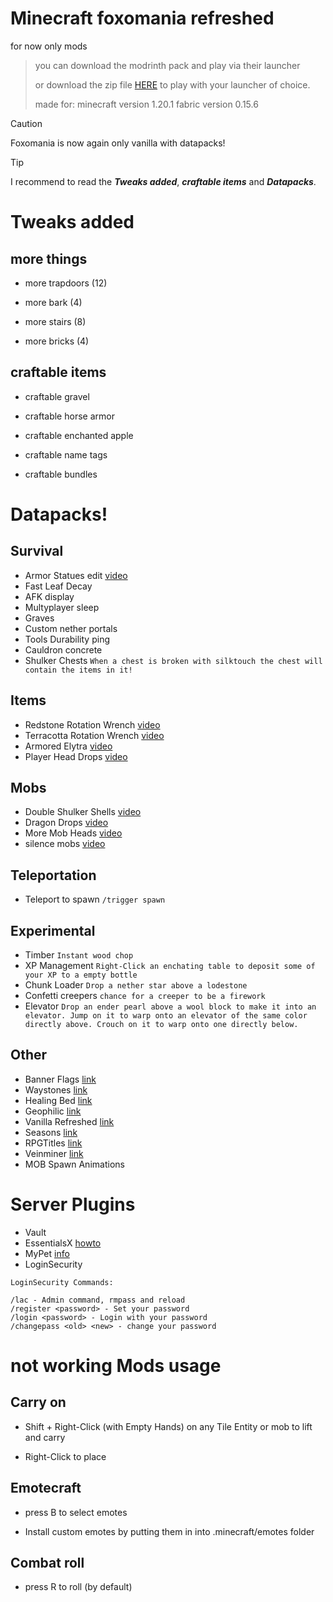 # Minecraft foxomania refreshed

for now only mods

> you can download the modrinth pack and play via their launcher
> 
> or download the zip file [HERE](https://drive.google.com/file/d/1Xg_p3ZuIv0qIy72iOP1HMRlQ9LUocgrV/view?usp=sharing) to play with your launcher of choice.
>
> made for:
> minecraft version 1.20.1
> fabric version 0.15.6

> [!CAUTION]
> Foxomania is now again only vanilla with datapacks!

> [!TIP]
> I recommend to read the **_Tweaks added_**, _**craftable items**_ and _**Datapacks**_.


# Tweaks added

## more things

- more trapdoors (12)

- more bark (4)

- more stairs (8)

- more bricks (4)


## craftable items

- craftable gravel

- craftable horse armor

- craftable enchanted apple

- craftable name tags

- craftable bundles

# Datapacks!

## Survival

- Armor Statues edit [video](https://www.youtube.com/watch?v=nV9-_RacnoI)
- Fast Leaf Decay
- AFK display
- Multyplayer sleep
- Graves
- Custom nether portals
- Tools Durability ping
- Cauldron concrete
- Shulker Chests ```When a chest is broken with silktouch the chest will contain the items in it!```

## Items

- Redstone Rotation Wrench [video](https://youtu.be/AFu4n_Ql1_o?t=70)
- Terracotta Rotation Wrench [video](https://youtu.be/lfcwKXhjC9Y?t=508)
- Armored Elytra [video](https://youtu.be/UCUivDpVDhE)
- Player Head Drops [video](https://www.youtube.com/watch?v=Usb1mEIK_wQ)

## Mobs

- Double Shulker Shells [video](https://youtu.be/lfcwKXhjC9Y?t=319)
- Dragon Drops [video](https://youtu.be/lfcwKXhjC9Y?t=359)
- More Mob Heads [video](https://www.youtube.com/watch?v=C04fwclOdQo)
- silence mobs [video](https://youtu.be/lfcwKXhjC9Y?t=487)

## Teleportation

- Teleport to spawn ```/trigger spawn```

## Experimental

- Timber ```Instant wood chop```
- XP Management ```Right-Click an enchating table to deposit some of your XP to a empty bottle```
- Chunk Loader ```Drop a nether star above a lodestone```
- Confetti creepers ```chance for a creeper to be a firework```
- Elevator ```Drop an ender pearl above a wool block to make it into an elevator. Jump on it to warp onto an elevator of the same color directly above. Crouch on it to warp onto one directly below.```

## Other
- Banner Flags [link](https://www.planetminecraft.com/data-pack/banner-flags-5591137/)
- Waystones [link](https://modrinth.com/datapack/waystones-data-pack)
- Healing Bed [link](https://www.planetminecraft.com/data-pack/healing-bed-4479170/)
- Geophilic [link](https://modrinth.com/datapack/geophilic/gallery)
- Vanilla Refreshed [link](https://modrinth.com/datapack/vanilla-refresh/gallery)
- Seasons [link](https://modrinth.com/datapack/seasons)
- RPGTitles [link](https://modrinth.com/datapack/rpgtitles)
- Veinminer [link](https://modrinth.com/datapack/veinminer)
- MOB Spawn Animations

# Server Plugins

- Vault
- EssentialsX [howto](https://essinfo.xeya.me/commands.html)
- MyPet [info](https://www.spigotmc.org/resources/mypet.12725/)
- LoginSecurity
```
LoginSecurity Commands:

/lac - Admin command, rmpass and reload
/register <password> - Set your password
/login <password> - Login with your password
/changepass <old> <new> - change your password
```


# not working Mods usage

## Carry on

- Shift + Right-Click (with Empty Hands) on any Tile Entity or mob to lift and carry

- Right-Click to place

## Emotecraft

- press B to select emotes

- Install custom emotes by putting them in into .minecraft/emotes folder


## Combat roll

- press R to roll (by default)

